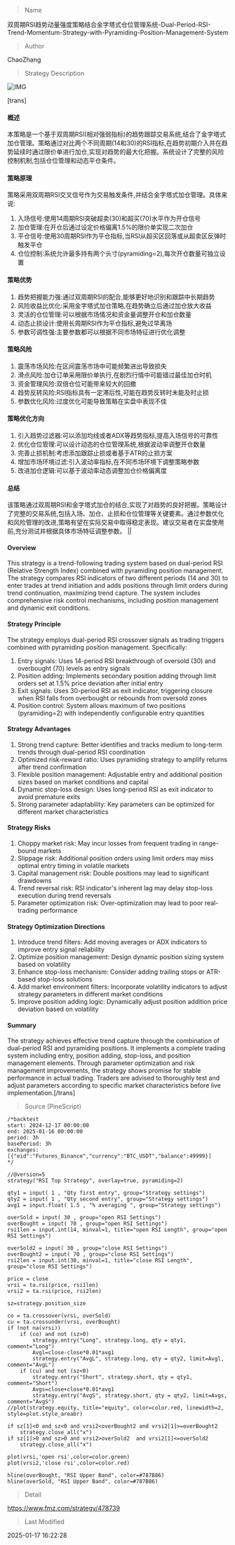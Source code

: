
> Name

双周期RSI趋势动量强度策略结合金字塔式仓位管理系统-Dual-Period-RSI-Trend-Momentum-Strategy-with-Pyramiding-Position-Management-System

> Author

ChaoZhang

> Strategy Description

![IMG](https://www.fmz.com/upload/asset/1226f32a7842f5a988b.png)

[trans]
#### 概述
本策略是一个基于双周期RSI(相对强弱指标)的趋势跟踪交易系统,结合了金字塔式加仓管理。策略通过对比两个不同周期(14和30)的RSI指标,在趋势初期介入并在趋势延续时通过限价单进行加仓,实现对趋势的最大化把握。系统设计了完整的风险控制机制,包括仓位管理和动态平仓条件。

#### 策略原理
策略采用双周期RSI交叉信号作为交易触发条件,并结合金字塔式加仓管理。具体来说:
1. 入场信号:使用14周期RSI突破超卖(30)和超买(70)水平作为开仓信号
2. 加仓管理:在开仓后通过设定价格偏离1.5%的限价单实现二次加仓
3. 平仓信号:使用30周期RSI作为平仓指标,当RSI从超买区回落或从超卖区反弹时触发平仓
4. 仓位控制:系统允许最多持有两个头寸(pyramiding=2),每次开仓数量可独立设置

#### 策略优势
1. 趋势把握能力强:通过双周期RSI的配合,能够更好地识别和跟踪中长期趋势
2. 风险收益比优化:采用金字塔式加仓策略,在趋势确立后通过加仓放大收益
3. 灵活的仓位管理:可以根据市场情况和资金量调整开仓和加仓数量
4. 动态止损设计:使用长周期RSI作为平仓指标,避免过早离场
5. 参数可调性强:主要参数都可以根据不同市场特征进行优化调整

#### 策略风险
1. 震荡市场风险:在区间震荡市场中可能频繁进出导致损失
2. 滑点风险:加仓订单采用限价单执行,在剧烈行情中可能错过最佳加仓时机
3. 资金管理风险:双倍仓位可能带来较大的回撤
4. 趋势反转风险:RSI指标具有一定滞后性,可能在趋势反转时未能及时止损
5. 参数优化风险:过度优化可能导致策略在实盘中表现不佳

#### 策略优化方向
1. 引入趋势过滤器:可以添加均线或者ADX等趋势指标,提高入场信号的可靠性
2. 优化仓位管理:可以设计动态的仓位管理系统,根据波动率调整开仓数量
3. 完善止损机制:考虑添加跟踪止损或者基于ATR的止损方案
4. 增加市场环境过滤:引入波动率指标,在不同市场环境下调整策略参数
5. 改进加仓逻辑:可以基于波动率动态调整加仓价格偏离度

#### 总结
该策略通过双周期RSI和金字塔式加仓的结合,实现了对趋势的良好把握。策略设计了完整的交易系统,包括入场、加仓、止损和仓位管理等关键要素。通过参数优化和风险管理的改进,策略有望在实际交易中取得稳定表现。建议交易者在实盘使用前,充分测试并根据具体市场特征调整参数。 || 

#### Overview
This strategy is a trend-following trading system based on dual-period RSI (Relative Strength Index) combined with pyramiding position management. The strategy compares RSI indicators of two different periods (14 and 30) to enter trades at trend initiation and adds positions through limit orders during trend continuation, maximizing trend capture. The system includes comprehensive risk control mechanisms, including position management and dynamic exit conditions.

#### Strategy Principle
The strategy employs dual-period RSI crossover signals as trading triggers combined with pyramiding position management. Specifically:
1. Entry signals: Uses 14-period RSI breakthrough of oversold (30) and overbought (70) levels as entry signals
2. Position adding: Implements secondary position adding through limit orders set at 1.5% price deviation after initial entry
3. Exit signals: Uses 30-period RSI as exit indicator, triggering closure when RSI falls from overbought or rebounds from oversold zones
4. Position control: System allows maximum of two positions (pyramiding=2) with independently configurable entry quantities

#### Strategy Advantages
1. Strong trend capture: Better identifies and tracks medium to long-term trends through dual-period RSI coordination
2. Optimized risk-reward ratio: Uses pyramiding strategy to amplify returns after trend confirmation
3. Flexible position management: Adjustable entry and additional position sizes based on market conditions and capital
4. Dynamic stop-loss design: Uses long-period RSI as exit indicator to avoid premature exits
5. Strong parameter adaptability: Key parameters can be optimized for different market characteristics

#### Strategy Risks
1. Choppy market risk: May incur losses from frequent trading in range-bound markets
2. Slippage risk: Additional position orders using limit orders may miss optimal entry timing in volatile markets
3. Capital management risk: Double positions may lead to significant drawdowns
4. Trend reversal risk: RSI indicator's inherent lag may delay stop-loss execution during trend reversals
5. Parameter optimization risk: Over-optimization may lead to poor real-trading performance

#### Strategy Optimization Directions
1. Introduce trend filters: Add moving averages or ADX indicators to improve entry signal reliability
2. Optimize position management: Design dynamic position sizing system based on volatility
3. Enhance stop-loss mechanism: Consider adding trailing stops or ATR-based stop-loss solutions
4. Add market environment filters: Incorporate volatility indicators to adjust strategy parameters in different market conditions
5. Improve position adding logic: Dynamically adjust position addition price deviation based on volatility

#### Summary
The strategy achieves effective trend capture through the combination of dual-period RSI and pyramiding positions. It implements a complete trading system including entry, position adding, stop-loss, and position management elements. Through parameter optimization and risk management improvements, the strategy shows promise for stable performance in actual trading. Traders are advised to thoroughly test and adjust parameters according to specific market characteristics before live implementation.[/trans]



> Source (PineScript)

``` pinescript
/*backtest
start: 2024-12-17 00:00:00
end: 2025-01-16 00:00:00
period: 3h
basePeriod: 3h
exchanges: [{"eid":"Futures_Binance","currency":"BTC_USDT","balance":49999}]
*/

//@version=5
strategy("RSI Top Strategy", overlay=true, pyramiding=2)

qty1 = input( 1 , "Qty first entry", group="Strategy settings")
qty2 = input( 1 , "Qty second entry", group="Strategy settings")
avg1 = input.float( 1.5 , "% averaging ", group="Strategy settings")

overSold = input( 30 , group="open RSI Settings")
overBought = input( 70 , group="open RSI Settings")
rsi1len = input.int(14, minval=1, title="open RSI Length", group="open RSI Settings")

overSold2 = input( 30 , group="close RSI Settings")
overBought2 = input( 70 , group="close RSI Settings")
rsi2len = input.int(30, minval=1, title="close RSI Length", group="close RSI Settings")

price = close
vrsi = ta.rsi(price, rsi1len)
vrsi2 = ta.rsi(price, rsi2len)

sz=strategy.position_size	

co = ta.crossover(vrsi, overSold)
cu = ta.crossunder(vrsi, overBought)
if (not na(vrsi))
	if (co) and not (sz>0)
		strategy.entry("Long", strategy.long, qty = qty1, comment="Long")
		Avgl=close-close*0.01*avg1
		strategy.entry("AvgL", strategy.long, qty = qty2, limit=Avgl, comment="AvgL")
	if (cu) and not (sz<0)
		strategy.entry("Short", strategy.short, qty = qty1, comment="Short")
		Avgs=close+close*0.01*avg1
		strategy.entry("AvgS", strategy.short, qty = qty2, limit=Avgs, comment="AvgS")
//plot(strategy.equity, title="equity", color=color.red, linewidth=2, style=plot.style_areabr)

if sz[1]<0 and sz<0 and vrsi2<overBought2 and vrsi2[1]>=overBought2
    strategy.close_all("x")
if sz[1]>0 and sz>0 and vrsi2>overSold2  and vrsi2[1]<=overSold2 
    strategy.close_all("x")
    
plot(vrsi,'open rsi',color=color.green)        
plot(vrsi2,'close rsi',color=color.red)    

hline(overBought, "RSI Upper Band", color=#787B86)
hline(overSold, "RSI Upper Band", color=#787B86)

```

> Detail

https://www.fmz.com/strategy/478739

> Last Modified

2025-01-17 16:22:28
